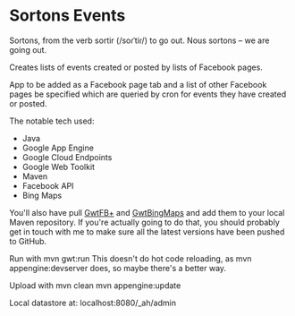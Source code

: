 Sortons Events
==============

Sortons, from the verb sortir (/soɾˈtiɾ/) to go out. Nous sortons – we are going out.

Creates lists of events created or posted by lists of Facebook pages.

App to be added as a Facebook page tab and a list of other Facebook pages be specified which are queried by cron for events they have created or posted.

The notable tech used:
* Java
* Google App Engine
* Google Cloud Endpoints
* Google Web Toolkit
* Maven
* Facebook API
* Bing Maps

You'll also have pull [GwtFB+](https://github.com/BrianHenryIE/GwtFBplus) and [GwtBingMaps](https://github.com/BrianHenryIE/GwtBingMaps) and add them to your local Maven repository. If you're actually going to do that, you should probably get in touch with me to make sure all the latest versions have been pushed to GitHub.



Run with
mvn gwt:run
This doesn't do hot code reloading, as mvn appengine:devserver does, so maybe there's a better way.

Upload with
mvn clean
mvn appengine:update

Local datastore at:
localhost:8080/_ah/admin